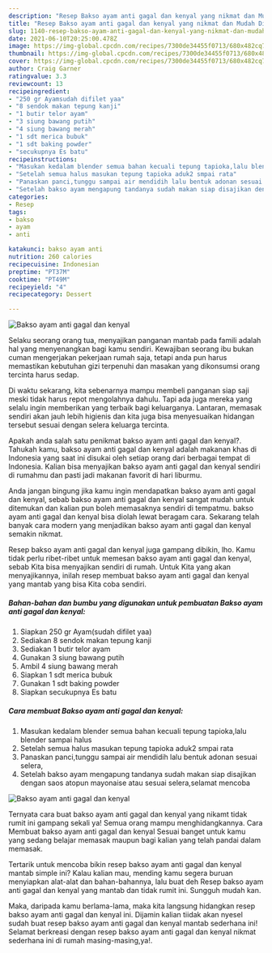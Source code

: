 ```yaml
---
description: "Resep Bakso ayam anti gagal dan kenyal yang nikmat dan Mudah Dibuat"
title: "Resep Bakso ayam anti gagal dan kenyal yang nikmat dan Mudah Dibuat"
slug: 1140-resep-bakso-ayam-anti-gagal-dan-kenyal-yang-nikmat-dan-mudah-dibuat
date: 2021-06-10T20:25:00.478Z
image: https://img-global.cpcdn.com/recipes/7300de34455f0713/680x482cq70/bakso-ayam-anti-gagal-dan-kenyal-foto-resep-utama.jpg
thumbnail: https://img-global.cpcdn.com/recipes/7300de34455f0713/680x482cq70/bakso-ayam-anti-gagal-dan-kenyal-foto-resep-utama.jpg
cover: https://img-global.cpcdn.com/recipes/7300de34455f0713/680x482cq70/bakso-ayam-anti-gagal-dan-kenyal-foto-resep-utama.jpg
author: Craig Garner
ratingvalue: 3.3
reviewcount: 13
recipeingredient:
- "250 gr Ayamsudah difilet yaa"
- "8 sendok makan tepung kanji"
- "1 butir telor ayam"
- "3 siung bawang putih"
- "4 siung bawang merah"
- "1 sdt merica bubuk"
- "1 sdt baking powder"
- "secukupnya Es batu"
recipeinstructions:
- "Masukan kedalam blender semua bahan kecuali tepung tapioka,lalu blender sampai halus"
- "Setelah semua halus masukan tepung tapioka aduk2 smpai rata"
- "Panaskan panci,tunggu sampai air mendidih lalu bentuk adonan sesuai selera,"
- "Setelah bakso ayam mengapung tandanya sudah makan siap disajikan dengan saos atopun mayonaise atau sesuai selera,selamat mencoba"
categories:
- Resep
tags:
- bakso
- ayam
- anti

katakunci: bakso ayam anti 
nutrition: 260 calories
recipecuisine: Indonesian
preptime: "PT37M"
cooktime: "PT49M"
recipeyield: "4"
recipecategory: Dessert

---
```



![Bakso ayam anti gagal dan kenyal](https://img-global.cpcdn.com/recipes/7300de34455f0713/680x482cq70/bakso-ayam-anti-gagal-dan-kenyal-foto-resep-utama.jpg)

Selaku seorang orang tua, menyajikan panganan mantab pada famili adalah hal yang menyenangkan bagi kamu sendiri. Kewajiban seorang ibu bukan cuman mengerjakan pekerjaan rumah saja, tetapi anda pun harus memastikan kebutuhan gizi terpenuhi dan masakan yang dikonsumsi orang tercinta harus sedap.

Di waktu  sekarang, kita sebenarnya mampu membeli panganan siap saji meski tidak harus repot mengolahnya dahulu. Tapi ada juga mereka yang selalu ingin memberikan yang terbaik bagi keluarganya. Lantaran, memasak sendiri akan jauh lebih higienis dan kita juga bisa menyesuaikan hidangan tersebut sesuai dengan selera keluarga tercinta. 



Apakah anda salah satu penikmat bakso ayam anti gagal dan kenyal?. Tahukah kamu, bakso ayam anti gagal dan kenyal adalah makanan khas di Indonesia yang saat ini disukai oleh setiap orang dari berbagai tempat di Indonesia. Kalian bisa menyajikan bakso ayam anti gagal dan kenyal sendiri di rumahmu dan pasti jadi makanan favorit di hari liburmu.

Anda jangan bingung jika kamu ingin mendapatkan bakso ayam anti gagal dan kenyal, sebab bakso ayam anti gagal dan kenyal sangat mudah untuk ditemukan dan kalian pun boleh memasaknya sendiri di tempatmu. bakso ayam anti gagal dan kenyal bisa diolah lewat beragam cara. Sekarang telah banyak cara modern yang menjadikan bakso ayam anti gagal dan kenyal semakin nikmat.

Resep bakso ayam anti gagal dan kenyal juga gampang dibikin, lho. Kamu tidak perlu ribet-ribet untuk memesan bakso ayam anti gagal dan kenyal, sebab Kita bisa menyajikan sendiri di rumah. Untuk Kita yang akan menyajikannya, inilah resep membuat bakso ayam anti gagal dan kenyal yang mantab yang bisa Kita coba sendiri.

<!--inarticleads1-->

##### Bahan-bahan dan bumbu yang digunakan untuk pembuatan Bakso ayam anti gagal dan kenyal:

1. Siapkan 250 gr Ayam(sudah difilet yaa)
1. Sediakan 8 sendok makan tepung kanji
1. Sediakan 1 butir telor ayam
1. Gunakan 3 siung bawang putih
1. Ambil 4 siung bawang merah
1. Siapkan 1 sdt merica bubuk
1. Gunakan 1 sdt baking powder
1. Siapkan secukupnya Es batu




<!--inarticleads2-->

##### Cara membuat Bakso ayam anti gagal dan kenyal:

1. Masukan kedalam blender semua bahan kecuali tepung tapioka,lalu blender sampai halus
1. Setelah semua halus masukan tepung tapioka aduk2 smpai rata
1. Panaskan panci,tunggu sampai air mendidih lalu bentuk adonan sesuai selera,
1. Setelah bakso ayam mengapung tandanya sudah makan siap disajikan dengan saos atopun mayonaise atau sesuai selera,selamat mencoba
<img src="https://img-global.cpcdn.com/steps/37c1bb57d63af50b/160x128cq70/bakso-ayam-anti-gagal-dan-kenyal-langkah-memasak-4-foto.jpg" alt="Bakso ayam anti gagal dan kenyal">



Ternyata cara buat bakso ayam anti gagal dan kenyal yang nikamt tidak rumit ini gampang sekali ya! Semua orang mampu menghidangkannya. Cara Membuat bakso ayam anti gagal dan kenyal Sesuai banget untuk kamu yang sedang belajar memasak maupun bagi kalian yang telah pandai dalam memasak.

Tertarik untuk mencoba bikin resep bakso ayam anti gagal dan kenyal mantab simple ini? Kalau kalian mau, mending kamu segera buruan menyiapkan alat-alat dan bahan-bahannya, lalu buat deh Resep bakso ayam anti gagal dan kenyal yang mantab dan tidak rumit ini. Sungguh mudah kan. 

Maka, daripada kamu berlama-lama, maka kita langsung hidangkan resep bakso ayam anti gagal dan kenyal ini. Dijamin kalian tiidak akan nyesel sudah buat resep bakso ayam anti gagal dan kenyal mantab sederhana ini! Selamat berkreasi dengan resep bakso ayam anti gagal dan kenyal nikmat sederhana ini di rumah masing-masing,ya!.

